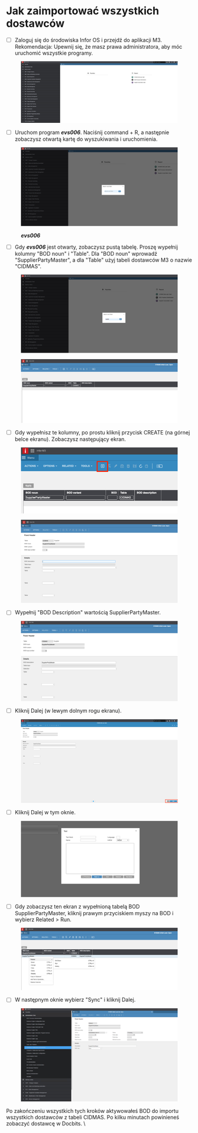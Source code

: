 # Jak zaimportować wszystkich dostawców

* [ ] Zaloguj się do środowiska Infor OS i przejdź do aplikacji M3. Rekomendacja: Upewnij się, że masz prawa administratora, aby móc uruchomić wszystkie programy.

<figure><img src="../../../../.gitbook/assets/6cf93500-2e90-4cfc-a9fb-5873e5dcb953.png" alt=""><figcaption></figcaption></figure>

* [ ] Uruchom program _**evs006**_. Naciśnij command + R, a następnie zobaczysz otwartą kartę do wyszukiwania i uruchomienia.

<figure><img src="../../../../.gitbook/assets/f77b242e-eb2f-43b6-8a2e-03d264198e0c.png" alt=""><figcaption><p><em><strong>evs006</strong></em></p></figcaption></figure>

* [ ] Gdy _**evs006**_ jest otwarty, zobaczysz pustą tabelę. Proszę wypełnij kolumny "BOD noun" i "Table". Dla "BOD noun" wprowadź "SupplierPartyMaster", a dla "Table" użyj tabeli dostawców M3 o nazwie "CIDMAS".

<figure><img src="../../../../.gitbook/assets/827a9dbb-c974-4da7-9bd3-f8e87adad60f.png" alt=""><figcaption></figcaption></figure>

<figure><img src="../../../../.gitbook/assets/e30c7b86-dcfb-41d2-bd32-447b60e4581b.png" alt=""><figcaption></figcaption></figure>

* [ ] Gdy wypełnisz te kolumny, po prostu kliknij przycisk CREATE (na górnej belce ekranu). Zobaczysz następujący ekran.

<figure><img src="../../../../.gitbook/assets/30eee6b2-24ed-4e1f-8812-1304e7dede8e.png" alt=""><figcaption></figcaption></figure>

<figure><img src="../../../../.gitbook/assets/461b72d3-d576-4c92-95c2-d175183088af.png" alt=""><figcaption></figcaption></figure>

* [ ] Wypełnij "BOD Description" wartością SupplierPartyMaster.

<figure><img src="../../../../.gitbook/assets/4dc345a8-8eca-4e03-800a-37a670f8792e.png" alt=""><figcaption></figcaption></figure>

* [ ] Kliknij Dalej (w lewym dolnym rogu ekranu).

<figure><img src="../../../../.gitbook/assets/315aa54b-f0bd-4057-a1ed-e476c9000725.png" alt=""><figcaption></figcaption></figure>

* [ ] Kliknij Dalej w tym oknie.

<figure><img src="../../../../.gitbook/assets/c0ff3fe1-a393-43cc-96a5-3e0cb1d878b7.png" alt=""><figcaption></figcaption></figure>

* [ ] Gdy zobaczysz ten ekran z wypełnioną tabelą BOD SupplierPartyMaster, kliknij prawym przyciskiem myszy na BOD i wybierz Related > Run.

<figure><img src="../../../../.gitbook/assets/d819fdd5-5b4a-48ef-9412-f211c0d2355f.png" alt=""><figcaption></figcaption></figure>

* [ ] W następnym oknie wybierz "Sync" i kliknij Dalej.

<figure><img src="../../../../.gitbook/assets/8fbed442-7deb-4c1e-9295-5038fe124331.png" alt=""><figcaption></figcaption></figure>

Po zakończeniu wszystkich tych kroków aktywowałeś BOD do importu wszystkich dostawców z tabeli CIDMAS. Po kilku minutach powinieneś zobaczyć dostawcę w Docbits. \
